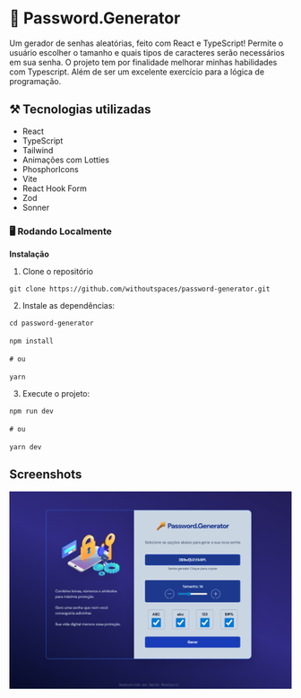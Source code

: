 # 🔑 Password.Generator

Um gerador de senhas aleatórias, feito com React e TypeScript! Permite o usuário escolher o tamanho e quais tipos de caracteres serão necessários em sua senha. O projeto tem por finalidade melhorar minhas habilidades com Typescript. Além de ser um excelente exercício para a lógica de programação.

## ⚒️ Tecnologias utilizadas

- React
- TypeScript
- Tailwind
- Animações com Lotties
- PhosphorIcons
- Vite
- React Hook Form
- Zod
- Sonner

### 🖥️ Rodando Localmente

**Instalação**

1. Clone o repositório

```
git clone https://github.com/withoutspaces/password-generator.git

```

2. Instale as dependências:

```
cd password-generator

npm install

# ou

yarn
```

3. Execute o projeto:

```
npm run dev

# ou

yarn dev
```

## Screenshots

![Tela inicial](https://github.com/withoutspaces/password-generator/blob/main/screenshots/screenshot.png)
